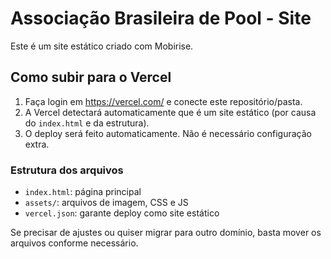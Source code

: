 # Associação Brasileira de Pool - Site

Este é um site estático criado com Mobirise.

## Como subir para o Vercel

1. Faça login em https://vercel.com/ e conecte este repositório/pasta.
2. A Vercel detectará automaticamente que é um site estático (por causa do `index.html` e da estrutura).
3. O deploy será feito automaticamente. Não é necessário configuração extra.

### Estrutura dos arquivos
- `index.html`: página principal
- `assets/`: arquivos de imagem, CSS e JS
- `vercel.json`: garante deploy como site estático

Se precisar de ajustes ou quiser migrar para outro domínio, basta mover os arquivos conforme necessário.
